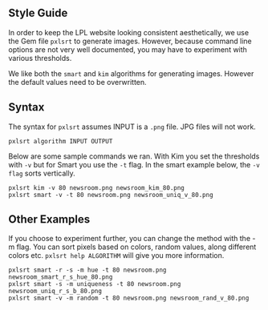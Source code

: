 
## Style Guide

In order to keep the LPL website looking consistent aesthetically, we use the Gem file `pxlsrt` to generate images. However, because command line options are not very well documented, you may have to experiment with various thresholds.

We like both the `smart` and `kim` algorithms for generating images. However the default values need to be overwritten.

## Syntax

The syntax for `pxlsrt` assumes INPUT is a `.png` file. JPG files will not work.

```
pxlsrt algorithm INPUT OUTPUT
```

Below are some sample commands we ran. With Kim you set the thresholds with `-v` but for Smart you use the `-t` flag. In the smart example below, the `-v flag` sorts vertically.

```
pxlsrt kim -v 80 newsroom.png newsroom_kim_80.png
pxlsrt smart -v -t 80 newsroom.png newsroom_uniq_v_80.png
```

## Other Examples

If you choose to experiment further, you can change the method with the -m flag. You can sort pixels based on colors, random values, along different colors etc. `pxlsrt help ALGORITHM` will give you more information.

```
pxlsrt smart -r -s -m hue -t 80 newsroom.png newsroom_smart_r_s_hue_80.png
pxlsrt smart -s -m uniqueness -t 80 newsroom.png newsroom_uniq_r_s_b_80.png
pxlsrt smart -v -m random -t 80 newsroom.png newsroom_rand_v_80.png
```
